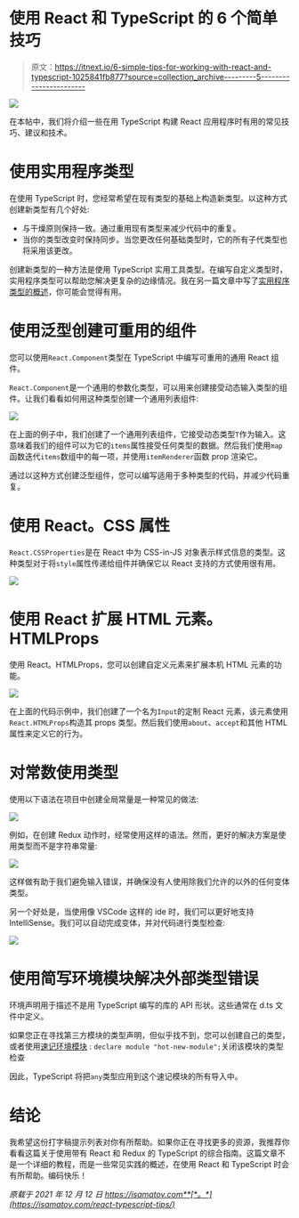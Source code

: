 # 使用 React 和 TypeScript 的 6 个简单技巧

> 原文：<https://itnext.io/6-simple-tips-for-working-with-react-and-typescript-1025841fb877?source=collection_archive---------5----------------------->

![](img/c4e182d4950d0000d29c1e8ed1dfb4e9.png)

在本帖中，我们将介绍一些在用 TypeScript 构建 React 应用程序时有用的常见技巧、建议和技术。

# 使用实用程序类型

在使用 TypeScript 时，您经常希望在现有类型的基础上构造新类型。以这种方式创建新类型有几个好处:

*   与干燥原则保持一致。通过重用现有类型来减少代码中的重复。
*   当你的类型改变时保持同步。当您更改任何基础类型时，它的所有子代类型也将采用该更改。

创建新类型的一种方法是使用 TypeScript 实用工具类型。在编写自定义类型时，实用程序类型可以帮助您解决更复杂的边缘情况。我在另一篇文章中写了[实用程序类型的概述](https://isamatov.com/typescript-utility-types-for-react/)，你可能会觉得有用。

# 使用泛型创建可重用的组件

您可以使用`React.Component`类型在 TypeScript 中编写可重用的通用 React 组件。

`React.Component`是一个通用的参数化类型，可以用来创建接受动态输入类型的组件。让我们看看如何用这种类型创建一个通用列表组件:

![](img/d8d91ca1c67370736b2394ee3c99f663.png)

在上面的例子中，我们创建了一个通用列表组件，它接受动态类型`T`作为输入。这意味着我们的组件可以为它的`items`属性接受任何类型的数据。然后我们使用`map`函数迭代`items`数组中的每一项，并使用`itemRenderer`函数 prop 渲染它。

通过以这种方式创建泛型组件，您可以编写适用于多种类型的代码，并减少代码重复。

# 使用 React。CSS 属性

`React.CSSProperties`是在 React 中为 CSS-in-JS 对象表示样式信息的类型。这种类型对于将`style`属性传递给组件并确保它以 React 支持的方式使用很有用。

![](img/5af6392994de18ff555c940200e19bdb.png)

# 使用 React 扩展 HTML 元素。HTMLProps

使用 React。HTMLProps，您可以创建自定义元素来扩展本机 HTML 元素的功能。

![](img/ec56895d218f3624bc7059caad928e30.png)

在上面的代码示例中，我们创建了一个名为`Input`的定制 React 元素，该元素使用`React.HTMLProps`构造其 props 类型。然后我们使用`about`、`accept`和其他 HTML 属性来定义它的行为。

# 对常数使用类型

使用以下语法在项目中创建全局常量是一种常见的做法:

![](img/2c0adb31ef6bfda09b92b96e231c02c7.png)

例如，在创建 Redux 动作时，经常使用这样的语法。然而，更好的解决方案是使用类型而不是字符串常量:

![](img/60a30b05413f29a10f8b5c71bc517f46.png)

这样做有助于我们避免输入错误，并确保没有人使用除我们允许的以外的任何变体类型。

另一个好处是，当使用像 VSCode 这样的 ide 时，我们可以更好地支持 IntelliSense。我们可以自动完成变体，并对代码进行类型检查:

![](img/22830a006e5f83d7f8d1c7f55b43ded8.png)

# 使用简写环境模块解决外部类型错误

环境声明用于描述不是用 TypeScript 编写的库的 API 形状。这些通常在 d.ts 文件中定义。

如果您正在寻找第三方模块的类型声明，但似乎找不到，您可以创建自己的类型，或者使用[速记环境模块](https://github.com/Microsoft/TypeScript-Handbook/blob/master/pages/Modules.md#shorthand-ambient-modules) :
`declare module "hot-new-module";`关闭该模块的类型检查

因此，TypeScript 将把`any`类型应用到这个速记模块的所有导入中。

# 结论

我希望这份打字稿提示列表对你有所帮助。如果你正在寻找更多的资源，我推荐你看看这篇关于使用带有 React 和 Redux 的 TypeScript 的综合指南。这篇文章不是一个详细的教程，而是一些常见实践的概述，在使用 React 和 TypeScript 时会有所帮助。编码快乐！

*原载于 2021 年 12 月 12 日 https://isamatov.com**[*。*](https://isamatov.com/react-typescript-tips/)*